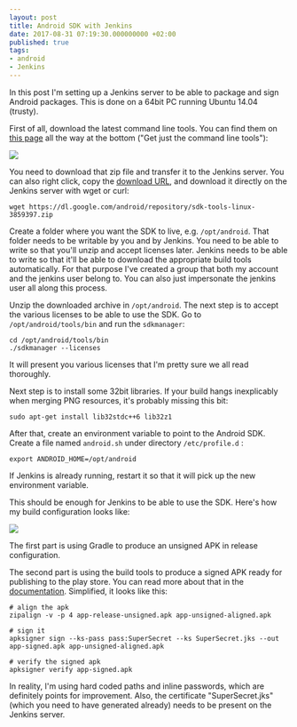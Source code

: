 ```yaml
---
layout: post
title: Android SDK with Jenkins
date: 2017-08-31 07:19:30.000000000 +02:00
published: true
tags:
- android
- Jenkins
---
```


In this post I'm setting up a Jenkins server to be able to package and sign Android packages. This is done on a 64bit PC running Ubuntu 14.04 (trusty).

<!--more-->

First of all, download the latest command line tools. You can find them on <a href="https://developer.android.com/studio/index.html" target="_blank" rel="noopener">this page</a> all the way at the bottom ("Get just the command line tools"):

<img src="{{ site.baseurl }}/assets/2017/android-sdk-download.png" />

You need to download that zip file and transfer it to the Jenkins server. You can also right click, copy the <a href="https://dl.google.com/android/repository/sdk-tools-linux-3859397.zip" target="_blank" rel="noopener">download URL</a>, and download it directly on the Jenkins server with wget or curl:

```
wget https://dl.google.com/android/repository/sdk-tools-linux-3859397.zip
```

Create a folder where you want the SDK to live, e.g. <code>/opt/android</code>. That folder needs to be writable by you and by Jenkins. You need to be able to write so that you'll unzip and accept licenses later. Jenkins needs to be able to write so that it'll be able to download the appropriate build tools automatically. For that purpose I've created a group that both my account and the jenkins user belong to. You can also just impersonate the jenkins user all along this process.

Unzip the downloaded archive in <code>/opt/android</code>. The next step is to accept the various licenses to be able to use the SDK. Go to <code>/opt/android/tools/bin</code> and run the <code>sdkmanager</code>:

```
cd /opt/android/tools/bin
./sdkmanager --licenses
```

It will present you various licenses that I'm pretty sure we all read thoroughly.

Next step is to install some 32bit libraries. If your build hangs inexplicably when merging PNG resources, it's probably missing this bit:

```
sudo apt-get install lib32stdc++6 lib32z1
```

After that, create an environment variable to point to the Android SDK. Create a file named <code>android.sh</code> under directory <code>/etc/profile.d</code> :

```
export ANDROID_HOME=/opt/android
```

If Jenkins is already running, restart it so that it will pick up the new environment variable.

This should be enough for Jenkins to be able to use the SDK. Here's how my build configuration looks like:

<img src="{{ site.baseurl }}/assets/2017/android-jenkins.png" />

The first part is using Gradle to produce an unsigned APK in release configuration.

The second part is using the build tools to produce a signed APK ready for publishing to the play store. You can read more about that in the <a href="https://developer.android.com/studio/publish/app-signing.html" target="_blank" rel="noopener">documentation</a>. Simplified, it looks like this:

```
# align the apk
zipalign -v -p 4 app-release-unsigned.apk app-unsigned-aligned.apk

# sign it
apksigner sign --ks-pass pass:SuperSecret --ks SuperSecret.jks --out app-signed.apk app-unsigned-aligned.apk

# verify the signed apk
apksigner verify app-signed.apk
```

In reality, I'm using hard coded paths and inline passwords, which are definitely points for improvement. Also, the certificate "SuperSecret.jks" (which you need to have generated already) needs to be present on the Jenkins server.
